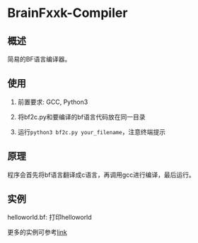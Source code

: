 # BrainFxxk-Compiler

## 概述

简易的BF语言编译器。

## 使用

1. 前置要求: GCC, Python3

2. 将bf2c.py和要编译的bf语言代码放在同一目录

3. 运行`python3 bf2c.py your_filename`，注意终端提示

## 原理

程序会首先将bf语言翻译成c语言，再调用gcc进行编译，最后运行。

## 实例

helloworld.bf: 打印helloworld

更多的实例可参考[link](https://http://www.matrix67.com/blog/archives/168)